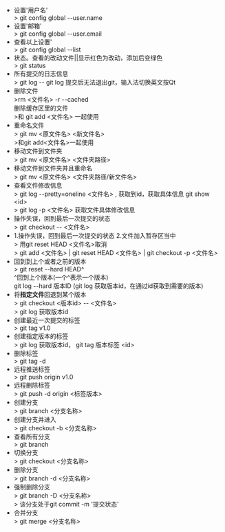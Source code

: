 - 设置'用户名' <br/>> git config global --user.name 
- 设置'邮箱' <br/>> git config global --user.email
- 查看以上设置' <br/>> git config global --list  
- 状态。查看的改动文件||显示红色为改动，添加后变绿色<br/>> git status
- 所有提交的日志信息<br/>> git log 
-- git log 提交后无法退出git，输入法切换英文按Qt<br/>
- 删除文件<br/>>rm <文件名> -r --cached <br/> 删除缓存区里的文件<br/>>和 git add <文件名> 一起使用
- 重命名文件<br/>> git mv <原文件名> <新文件名> <br/> >和git add<文件名>一起使用
- 移动文件到文件夹<br/>> git mv <原文件名> <文件夹路径>
- 移动文件到文件夹并且重命名<br/>> git mv <原文件名> <文件夹路径/新文件名>
- 查看文件修改信息<br/>> git log --pretty=oneline <文件名> , 获取到id，获取具体信息  git show \<id\><br/>> git log -p <文件名> 获取文件具体修改信息
- 操作失误，回到最后一次提交的状态<br/>> git checkout -- <文件名>
- 1.操作失误，回到最后一次提交的状态 2.文件加入暂存区当中<br/>> 用git reset HEAD <文件名>取消 <br/>> git add <文件名> | git reset HEAD <文件名> | git checkout -p <文件名>
- 回到到上个或者之前的版本<br/>> git reset --hard HEAD^<br/> ^回到上个版本(一个^表示一个版本)<br/> git log --hard 版本ID (git log 获取版本id，在通过id获取到需要的版本)
- 将<strong>指定文件</strong>回退到某个版本<br/>> git checkout <版本id> -- <文件名><br/>> git log 获取版本id
- 创建最近一次提交的标签<br/>> git tag v1.0 
- 创建指定版本的标签<br/> > git log 获取版本id， git tag  版本标签  \<id\>
- 删除标签<br/>> git tag -d 
- 远程推送标签<br/>> git push origin v1.0
- 远程删除标签<br/>> git push -d origin <标签版本>
- 创建分支<br/>> git branch <分支名称>
- 创建分支并进入<br/>> git checkout -b <分支名称>
- 查看所有分支<br/>> git branch
- 切换分支<br/>> git checkout <分支名称>
- 删除分支<br/>> git branch -d <分支名称>
- 强制删除分支<br/>> git branch -D <分支名称><br/>> 该分支处于git commit -m '提交状态'
- 合并分支<br/>> git merge <分支名称>

